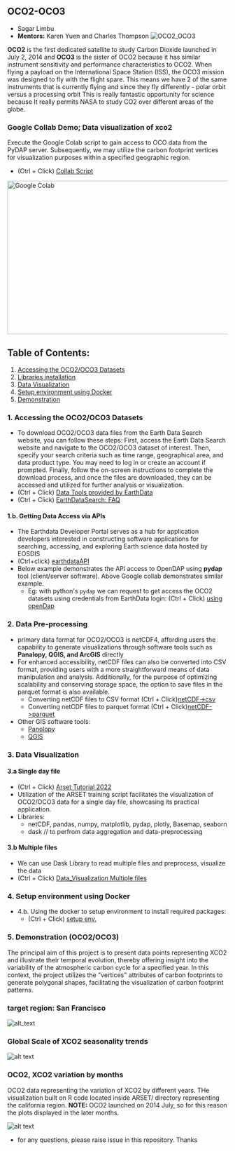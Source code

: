 ## OCO2-OCO3

* Sagar Limbu
* <b>Mentors:</b> Karen Yuen and Charles Thompson
![OCO2_OCO3](https://github.com/sagarlimbu0/OCO2-OCO3/blob/main/animation_visuals/OCO2_OCO3.png)

<b>OCO2</b> is the first dedicated satellite to study Carbon Dioxide launched in July 2, 2014 and <b>OCO3</b> 
is the sister of OCO2 because it has similar instrument sensitivity and performance characteristics to OCO2.
When flying a payload on the International Space Station (ISS), the OCO3 mission was designed to fly with the flight spare.
This means we have 2 of the same instruments that is currently flying and since they fly differently - polar orbit versus a processing orbit
This is really fantastic opportunity for science because It really permits NASA to study CO2 over different areas of the globe. 

### Google Collab Demo; Data visualization of xco2
Execute the Google Colab script to gain access to OCO data from the PyDAP server. Subsequently, we may utilize the carbon footprint vertices for visualization purposes within a specified geographic region.
- (Ctrl + Click) [Collab Script](https://colab.research.google.com/drive/1Qda7ldoIl1HHXskGfa-D9zrWp_8noWBT?authuser=2)

<img src="https://github.com/sagarlimbu0/OCO2-OCO3/blob/main/animation_visuals/pydap_access.jpg" alt="Google Colab" width="800" height="350">

## Table of Contents:
1. [Accessing the OCO2/OCO3 Datasets](#Accessing-the-OCO2/OCO3-Datasets)
2. [Libraries installation](#Libraries-installation)
3. [Data Visualization](#Data-Visualization)
4. [Setup environment using Docker](#Setup-environment-using-Docker)
5. [Demonstration](#Demonstration)

### 1. Accessing the OCO2/OCO3 Datasets
- To download OCO2/OCO3 data files from the Earth Data Search website, you can follow these steps: First, access the Earth Data Search website and navigate to the OCO2/OCO3 dataset of interest. Then, specify your search criteria such as time range, geographical area, and data product type. You may need to log in or create an account if prompted. Finally, follow the on-screen instructions to complete the download process, and once the files are downloaded, they can be accessed and utilized for further analysis or visualization.
- (Ctrl + Click) [Data Tools provided by EarthData](https://www.earthdata.nasa.gov/learn/use-data/tools)
- (Ctrl + Click) [EarthDataSearch: FAQ](https://www.earthdata.nasa.gov/faq/earthdata-search-faq)

#### 1.b. Getting Data Access via APIs
- The Earthdata Developer Portal serves as a hub for application developers interested in constructing software applications for searching, accessing, and exploring Earth science data hosted by EOSDIS
- (Ctrl+click) [earthdataAPI](https://www.earthdata.nasa.gov/engage/open-data-services-and-software/api#edsc)
- Below example demonstrates the API access to OpenDAP using **pydap** tool (client/server software). Above Google collab demonstrates similar example.
  -  Eg: with python's `pydap` we can request to get access the OCO2 datasets using credentials from EarthData login: (Ctrl + Click) [using openDap](https://github.com/sagarlimbu0/OCO2-OCO3/tree/main/Data_Visualization_OCO2_OCO3)

### 2. Data Pre-processing
- primary data format for OCO2/OCO3 is netCDF4, affording users the capability to generate visualizations through software tools such as **Panalopy, QGIS, and ArcGIS** directly
- For enhanced accessibility, netCDF files can also be converted into CSV format, providing users with a more straightforward means of data manipulation and analysis. Additionally, for the purpose of optimizing scalability and conserving storage space, the option to save files in the parquet format is also available.
  - Converting netCDF files to CSV format (Ctrl + Click)[netCDF->csv]()
  - Converting netCDF files to parquet format (Ctrl + Click)[netCDF->parquet](https://github.com/sagarlimbu0/OCO2-OCO3/blob/main/Convert_netCDF_to_CSV_files/Convert_netCDF_to_PARQUET.ipynb)
- Other GIS software tools:
  - [Panolopy](https://www.giss.nasa.gov/tools/panoply/)
  - [QGIS](https://www.qgis.org/en/site/forusers/download.html)

### 3. Data Visualization
#### 3.a Single day file
  - (Ctrl + Click) [Arset Tutorial 2022](https://github.com/sagarlimbu0/OCO2-OCO3/tree/main/ARSET_2022_Training)
  - Utilization of the ARSET training script facilitates the visualization of OCO2/OCO3 data for a single day file, showcasing its practical application.
  - Libraries: 
    - netCDF, pandas, numpy, matplotlib, pydap, plotly, Basemap, seaborn
    - dask // to perfrom data aggregation and data-preprocessing
    
#### 3.b Multiple files
- We can use Dask Library to read multiple files and preprocess, visualize the data
- (Ctrl + Click) [Data_Visualization Multiple files](https://github.com/sagarlimbu0/OCO2-OCO3/tree/main/Data_Visualization_OCO2_OCO3)

### 4. Setup environment using Docker
- 4.b. Using the docker to setup environment to install required packages:
  - (Ctrl + Click) [setup env.](https://github.com/sagarlimbu0/oco2-oco3_data_access_visualization)

### 5. Demonstration (OCO2/OCO3)
The principal aim of this project is to present data points representing XCO2 and illustrate their temporal evolution, thereby offering insight into the variability of the atmospheric carbon cycle for a specified year. In this context, the project utilizes the "vertices" attributes of carbon footprints to generate polygonal shapes, facilitating the visualization of carbon footprint patterns. 

### target region: San Francisco
![alt_text](https://github.com/sagarlimbu0/OCO2-OCO3/blob/main/animation_visuals/oco3_xco2_visualization.png)

### Global Scale of XCO2 seasonality trends
![alt text](https://github.com/sagarlimbu0/OCO2-OCO3/blob/main/animation_visuals/2019_half_year.gif)

### OCO2, XCO2 variation by months
OCO2 data representing the variation of XCO2 by different years. THe visualization built on R code located inside ARSET/ directory representing the california region. <b>NOTE:</b> OCO2 launched on 2014 July, so for this reason the plots displayed in the later months.

![alt text](https://github.com/sagarlimbu0/OCO2-OCO3/blob/main/animation_visuals/variation_by_months_oco2_2014_2020.gif)

- for any questions, please raise issue in this repository. Thanks
